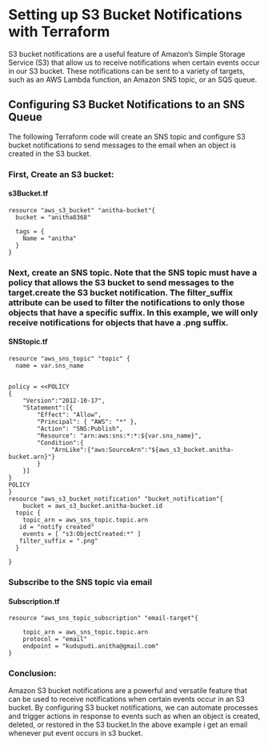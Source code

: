 # Setting up S3 Bucket Notifications with Terraform

S3 bucket notifications are a useful feature of Amazon’s Simple Storage Service (S3) that allow us to receive notifications when certain events occur in our S3 bucket. These notifications can be sent to a variety of targets, such as an AWS Lambda function, an Amazon SNS topic, or an SQS queue.

## Configuring S3 Bucket Notifications to an SNS Queue

The following Terraform code will create an SNS topic and configure S3 bucket notifications to send messages to the email when an object is created in the S3 bucket.

### First, Create  an S3 bucket:
#### s3Bucket.tf
```
resource "aws_s3_bucket" "anitha-bucket"{
  bucket = "anitha8368"

  tags = {
    Name = "anitha"
  }
}
```
### Next, create an SNS topic. Note that the SNS topic must have a policy that allows the S3 bucket to send messages to the target.create the S3 bucket notification. The filter_suffix attribute can be used to filter the notifications to only those objects that have a specific suffix. In this example, we will only receive notifications for objects that have a .png suffix.

#### SNStopic.tf
```
resource "aws_sns_topic" "topic" {
  name = var.sns_name
  

policy = <<POLICY
{
    "Version":"2012-10-17",
    "Statement":[{
        "Effect": "Allow",
        "Principal": { "AWS": "*" },
        "Action": "SNS:Publish",
        "Resource": "arn:aws:sns:*:*:${var.sns_name}",
        "Condition":{
            "ArnLike":{"aws:SourceArn":"${aws_s3_bucket.anitha-bucket.arn}"}
        }
    }]
}
POLICY
}
resource "aws_s3_bucket_notification" "bucket_notification"{
    bucket = aws_s3_bucket.anitha-bucket.id
  topic {
    topic_arn = aws_sns_topic.topic.arn
   id = "notify created"
    events = [ "s3:ObjectCreated:*" ]
   filter_suffix = ".png"
  }  

}
```
### Subscribe to the SNS topic via email
#### Subscription.tf
```
resource "aws_sns_topic_subscription" "email-target"{

    topic_arn = aws_sns_topic.topic.arn
    protocol = "email"
    endpoint = "kudupudi.anitha@gmail.com"
}  
```
### Conclusion:
Amazon S3 bucket notifications are a powerful and versatile feature that can be used to receive notifications when certain events occur in an S3 bucket. By configuring S3 bucket notifications, we can automate processes and trigger actions in response to events such as when an object is created, deleted, or restored in the S3 bucket.In the above example i get an email whenever put event occurs in s3 bucket.



  
